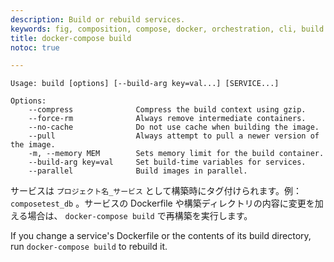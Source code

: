 ```yaml
---
description: Build or rebuild services.
keywords: fig, composition, compose, docker, orchestration, cli, build
title: docker-compose build
notoc: true

---
```


```
Usage: build [options] [--build-arg key=val...] [SERVICE...]

Options:
    --compress              Compress the build context using gzip.
    --force-rm              Always remove intermediate containers.
    --no-cache              Do not use cache when building the image.
    --pull                  Always attempt to pull a newer version of the image.
    -m, --memory MEM        Sets memory limit for the build container.
    --build-arg key=val     Set build-time variables for services.
    --parallel              Build images in parallel.
```

<!-- v17.06 ja: 原文修正未対応 -->
サービスは `プロジェクト名_サービス` として構築時にタグ付けられます。例： `composetest_db` 。サービスの Dockerfile や構築ディレクトリの内容に変更を加える場合は、 `docker-compose build` で再構築を実行します。

<!-- v17.06 ja: 原文修正未対応 -->
If you change a service's Dockerfile or the contents of its
build directory, run `docker-compose build` to rebuild it.
